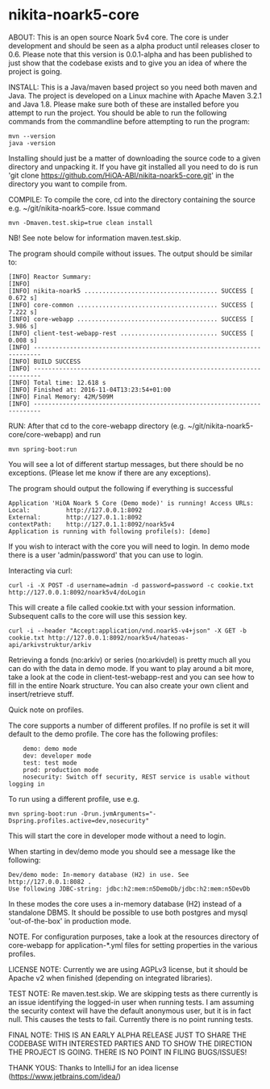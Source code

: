 # nikita-noark5-core
ABOUT:
This is an open source Noark 5v4 core. The core is under development and should be seen as a alpha product until
releases closer to 0.6. Please note that this version is 0.0.1-alpha and has been published to just show that the
codebase exists and to give you an idea of where the project is going.


INSTALL:
This is a Java/maven based project so you need both maven and Java. The project is developed on a Linux machine with
Apache Maven 3.2.1 and Java 1.8. Please make sure both of these are installed before you attempt to run the project.
You should be able to run the following commands from the commandline before attempting to run the program:

    mvn --version
    java -version

Installing should just be a matter of downloading the source code to a given directory and unpacking it. If you have git
installed all you need to do is run 'git clone https://github.com/HiOA-ABI/nikita-noark5-core.git' in the directory you
want to compile from.

COMPILE:
To compile the core, cd into the directory containing the source e.g. ~/git/nikita-noark5-core. Issue command

    mvn -Dmaven.test.skip=true clean install

NB! See note below for information maven.test.skip.

The program should compile without issues. The output should be similar to:

 	[INFO] Reactor Summary:
 	[INFO]
 	[INFO] nikita-noark5 ..................................... SUCCESS [  0.672 s]
 	[INFO] core-common ....................................... SUCCESS [  7.222 s]
 	[INFO] core-webapp ....................................... SUCCESS [  3.986 s]
 	[INFO] client-test-webapp-rest ........................... SUCCESS [  0.008 s]
 	[INFO] ------------------------------------------------------------------------
 	[INFO] BUILD SUCCESS
 	[INFO] ------------------------------------------------------------------------
 	[INFO] Total time: 12.618 s
 	[INFO] Finished at: 2016-11-04T13:23:54+01:00
 	[INFO] Final Memory: 42M/509M
 	[INFO] ------------------------------------------------------------------------

RUN:
After that cd to the core-webapp directory
(e.g. ~/git/nikita-noark5-core/core-webapp) and run

    mvn spring-boot:run

You will see a lot of different startup messages, but there should be no exceptions. (Please let me know if there are
any exceptions).

 The program should output the following if everything is successful

 	Application 'HiOA Noark 5 Core (Demo mode)' is running! Access URLs:
 	Local: 			http://127.0.0.1:8092
 	External: 		http://127.0.1.1:8092
 	contextPath: 	http://127.0.1.1:8092/noark5v4
 	Application is running with following profile(s): [demo]

If you wish to interact with the core you will need to login. In demo mode there is a user 'admin/password' that you can
use to login.

Interacting via curl:

    curl -i -X POST -d username=admin -d password=password -c cookie.txt http://127.0.0.1:8092/noark5v4/doLogin

This will create a file called cookie.txt with your session information. Subsequent calls to the core will use this
session key.

    curl -i --header "Accept:application/vnd.noark5-v4+json" -X GET -b cookie.txt http://127.0.0.1:8092/noark5v4/hateoas-api/arkivstruktur/arkiv

Retrieving a fonds (no:arkiv) or series (no:arkivdel) is pretty much all you can do with the data in demo mode. If you
want to play around a bit more, take a look at the code in client-test-webapp-rest and you can see how to fill in the
entire Noark structure. You can also create your own client and insert/retrieve stuff.

Quick note on profiles.

The core supports a number of different profiles. If no profile is set it will default to the demo profile. The core has
 the following profiles:

        demo: demo mode
        dev: developer mode
        test: test mode
        prod: production mode
        nosecurity: Switch off security, REST service is usable without logging in

To run using a different profile, use e.g.

    mvn spring-boot:run -Drun.jvmArguments="-Dspring.profiles.active=dev,nosecurity"

This will start the core in developer mode without a need to login.

When starting in dev/demo mode you should see a message like the following:

    Dev/demo mode: In-memory database (H2) in use. See http://127.0.0.1:8082 .
    Use following JDBC-string: jdbc:h2:mem:n5DemoDb/jdbc:h2:mem:n5DevDb

In these modes the core uses a in-memory database (H2) instead of a standalone DBMS. It should be possible to use both
postgres and mysql 'out-of-the-box' in production mode.


NOTE. For configuration purposes, take a look at the resources directory of core-webapp for application-*.yml files for
setting properties in the various profiles.

LICENSE NOTE:
Currently we are using AGPLv3 license, but it should be Apache v2 when finished (depending on integrated libraries).

TEST NOTE:
Re maven.test.skip. We are skipping tests as there currently is an issue identifying the logged-in user when running
tests. I am assuming the security context will have the default anonymous user, but it is in fact null. This causes the
tests to fail. Currently there is no point running tests.

FINAL NOTE: THIS IS AN EARLY ALPHA RELEASE JUST TO SHARE THE CODEBASE WITH INTERESTED PARTIES AND TO SHOW THE DIRECTION
THE PROJECT IS GOING. THERE IS NO POINT IN FILING BUGS/ISSUES!

THANK YOUS:
Thanks to IntelliJ for an idea license (https://www.jetbrains.com/idea/)